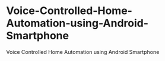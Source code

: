 # Voice-Controlled-Home-Automation-using-Android-Smartphone
Voice Controlled Home Automation using Android Smartphone
